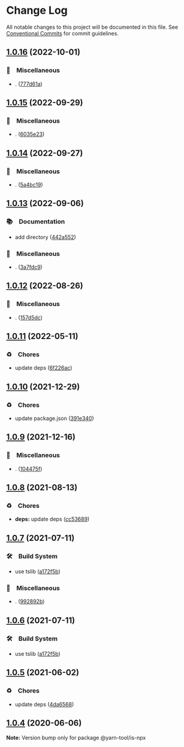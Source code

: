 # Change Log

All notable changes to this project will be documented in this file.
See [Conventional Commits](https://conventionalcommits.org) for commit guidelines.

## [1.0.16](https://github.com/bluelovers/ws-yarn-workspaces/compare/@yarn-tool/is-npx@1.0.15...@yarn-tool/is-npx@1.0.16) (2022-10-01)



### 🔖　Miscellaneous

* . ([777d61a](https://github.com/bluelovers/ws-yarn-workspaces/commit/777d61af255146b2b1b1f364587c36a0f5bfc00c))



## [1.0.15](https://github.com/bluelovers/ws-yarn-workspaces/compare/@yarn-tool/is-npx@1.0.14...@yarn-tool/is-npx@1.0.15) (2022-09-29)



### 🔖　Miscellaneous

* . ([6035e23](https://github.com/bluelovers/ws-yarn-workspaces/commit/6035e2399f4f5a5f5e5ac56309b6dc37ffe91389))



## [1.0.14](https://github.com/bluelovers/ws-yarn-workspaces/compare/@yarn-tool/is-npx@1.0.13...@yarn-tool/is-npx@1.0.14) (2022-09-27)



### 🔖　Miscellaneous

* . ([5a4bc19](https://github.com/bluelovers/ws-yarn-workspaces/commit/5a4bc19a0a279a49e752d776279165e14c402427))



## [1.0.13](https://github.com/bluelovers/ws-yarn-workspaces/compare/@yarn-tool/is-npx@1.0.12...@yarn-tool/is-npx@1.0.13) (2022-09-06)



### 📚　Documentation

* add directory ([442a552](https://github.com/bluelovers/ws-yarn-workspaces/commit/442a55232619f7fe2b9bad6f8eccfffc4f8f47d2))


### 🔖　Miscellaneous

* . ([3a7fdc9](https://github.com/bluelovers/ws-yarn-workspaces/commit/3a7fdc924ada93b1d0ac0160f8d77e46ff060588))



## [1.0.12](https://github.com/bluelovers/ws-yarn-workspaces/compare/@yarn-tool/is-npx@1.0.11...@yarn-tool/is-npx@1.0.12) (2022-08-26)



### 🔖　Miscellaneous

* . ([157d5dc](https://github.com/bluelovers/ws-yarn-workspaces/commit/157d5dc8959261d9326f6e633987182898ae9670))



## [1.0.11](https://github.com/bluelovers/ws-yarn-workspaces/compare/@yarn-tool/is-npx@1.0.10...@yarn-tool/is-npx@1.0.11) (2022-05-11)


### ♻️　Chores

* update deps ([6f226ac](https://github.com/bluelovers/ws-yarn-workspaces/commit/6f226acfd22f0b213eaa8a84886f8391284b1fcf))





## [1.0.10](https://github.com/bluelovers/ws-yarn-workspaces/compare/@yarn-tool/is-npx@1.0.9...@yarn-tool/is-npx@1.0.10) (2021-12-29)


### ♻️　Chores

* update package.json ([391e340](https://github.com/bluelovers/ws-yarn-workspaces/commit/391e340b2d0f763f766d59ff15cf78f5a869c163))





## [1.0.9](https://github.com/bluelovers/ws-yarn-workspaces/compare/@yarn-tool/is-npx@1.0.8...@yarn-tool/is-npx@1.0.9) (2021-12-16)


### 🔖　Miscellaneous

* . ([104475f](https://github.com/bluelovers/ws-yarn-workspaces/commit/104475f2baa62e53dcc4cd6f3fb3a425cba1c88d))





## [1.0.8](https://github.com/bluelovers/ws-yarn-workspaces/compare/@yarn-tool/is-npx@1.0.7...@yarn-tool/is-npx@1.0.8) (2021-08-13)


### ♻️　Chores

* **deps:** update deps ([cc53689](https://github.com/bluelovers/ws-yarn-workspaces/commit/cc53689dadd1334672807d4737c0e6400b15aba0))





## [1.0.7](https://github.com/bluelovers/ws-yarn-workspaces/compare/@yarn-tool/is-npx@1.0.5...@yarn-tool/is-npx@1.0.7) (2021-07-11)


### 🛠　Build System

* use tslib ([a172f5b](https://github.com/bluelovers/ws-yarn-workspaces/commit/a172f5b85b6b74256ebc8707435e0756adfd533a))


### 🔖　Miscellaneous

* . ([992892b](https://github.com/bluelovers/ws-yarn-workspaces/commit/992892bbf110cad2a8ee559521fc64506700e228))





## [1.0.6](https://github.com/bluelovers/ws-yarn-workspaces/compare/@yarn-tool/is-npx@1.0.5...@yarn-tool/is-npx@1.0.6) (2021-07-11)


### 🛠　Build System

* use tslib ([a172f5b](https://github.com/bluelovers/ws-yarn-workspaces/commit/a172f5b85b6b74256ebc8707435e0756adfd533a))





## [1.0.5](https://github.com/bluelovers/ws-yarn-workspaces/compare/@yarn-tool/is-npx@1.0.4...@yarn-tool/is-npx@1.0.5) (2021-06-02)


### ♻️　Chores

* update deps ([4da6568](https://github.com/bluelovers/ws-yarn-workspaces/commit/4da65683a914d70a296533568d412df3f9a90e93))





## [1.0.4](https://github.com/bluelovers/ws-yarn-workspaces/compare/@yarn-tool/is-npx@1.0.3...@yarn-tool/is-npx@1.0.4) (2020-06-06)

**Note:** Version bump only for package @yarn-tool/is-npx
